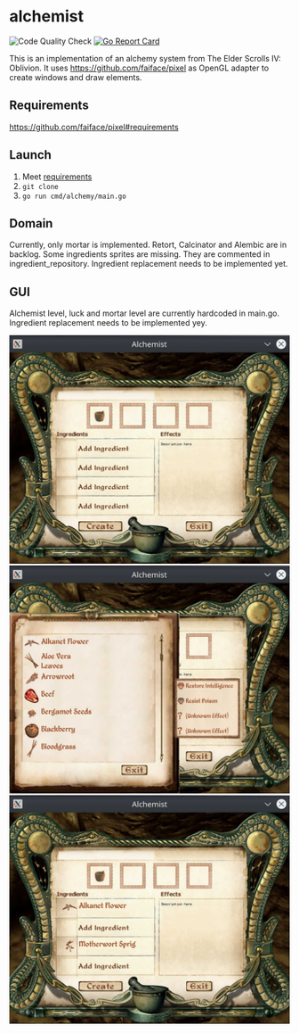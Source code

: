 # alchemist
![Code Quality Check](https://github.com/TemirkhanN/alchemist/workflows/code-quality-check/badge.svg)
[![Go Report Card](https://goreportcard.com/badge/github.com/TemirkhanN/alchemist)](https://goreportcard.com/report/github.com/TemirkhanN/alchemist)

This is an implementation of an alchemy system from The Elder Scrolls IV: Oblivion.
It uses https://github.com/faiface/pixel as OpenGL adapter to create windows and draw elements.

## Requirements
https://github.com/faiface/pixel#requirements

## Launch

1. Meet [requirements](#requirements)
2. `git clone`
3. `go run cmd/alchemy/main.go`


## Domain

Currently, only mortar is implemented.
Retort, Calcinator and Alembic are in backlog.
Some ingredients sprites are missing. They are commented in ingredient_repository.
Ingredient replacement needs to be implemented yet.


## GUI

Alchemist level, luck and mortar level are currently hardcoded in main.go.
Ingredient replacement needs to be implemented yey.

![ingredients](.docs/main.jpeg)
![ingredients](.docs/ingredients.jpeg)
![ingredients](.docs/main-ingredients-filled.jpeg)
